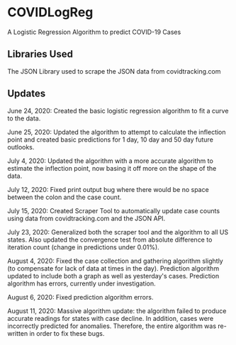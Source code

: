 # COVIDLogReg
A Logistic Regression Algorithm to predict COVID-19 Cases 

## Libraries Used
The JSON Library used to scrape the JSON data from covidtracking.com

## Updates
June 24, 2020: Created the basic logistic regression algorithm to fit a curve to the data.

June 25, 2020: Updated the algorithm to attempt to calculate the inflection point and created basic predictions for 1 day, 10 day and 50 day future outlooks.

July 4, 2020: Updated the algorithm with a more accurate algorithm to estimate the inflection point, now basing it off more on the shape of the data.

July 12, 2020: Fixed print output bug where there would be no space between the colon and the case count.

July 15, 2020: Created Scraper Tool to automatically update case counts using data from covidtracking.com and the JSON API.

July 23, 2020: Generalized both the scraper tool and the algorithm to all US states. Also updated the convergence test from absolute difference to iteration count (change in predictions under 0.01%).

August 4, 2020: Fixed the case collection and gathering algorithm slightly (to compensate for lack of data at times in the day). Prediction algorithm updated to include both a graph as well as yesterday's cases. Prediction algorithm has errors, currently under investigation.

August 6, 2020: Fixed prediction algorithm errors.

August 11, 2020: Massive algorithm update: the algorithm failed to produce accurate readings for states with case decline. In addition, cases were incorrectly predicted for anomalies. Therefore, the entire algorithm was re-written in order to fix these bugs.